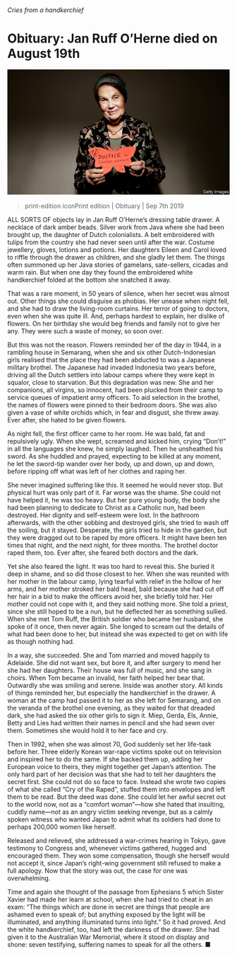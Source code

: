 ###### Cries from a handkerchief

# Obituary: Jan Ruff O’Herne died on August 19th 

![image](images/20190907_obp501.jpg) 

> print-edition iconPrint edition | Obituary | Sep 7th 2019 

ALL SORTS OF objects lay in Jan Ruff O’Herne’s dressing table drawer. A necklace of dark amber beads. Silver work from Java where she had been brought up, the daughter of Dutch colonialists. A belt embroidered with tulips from the country she had never seen until after the war. Costume jewellery, gloves, lotions and potions. Her daughters Eileen and Carol loved to riffle through the drawer as children, and she gladly let them. The things often summoned up her Java stories of gamelans, sate-sellers, cicadas and warm rain. But when one day they found the embroidered white handkerchief folded at the bottom she snatched it away. 

That was a rare moment, in 50 years of silence, when her secret was almost out. Other things she could disguise as phobias. Her unease when night fell, and she had to draw the living-room curtains. Her terror of going to doctors, even when she was quite ill. And, perhaps hardest to explain, her dislike of flowers. On her birthday she would beg friends and family not to give her any. They were such a waste of money, so soon over. 

But this was not the reason. Flowers reminded her of the day in 1944, in a rambling house in Semarang, when she and six other Dutch-Indonesian girls realised that the place they had been abducted to was a Japanese military brothel. The Japanese had invaded Indonesia two years before, driving all the Dutch settlers into labour camps where they were kept in squalor, close to starvation. But this degradation was new. She and her companions, all virgins, so innocent, had been plucked from their camp to service queues of impatient army officers. To aid selection in the brothel, the names of flowers were pinned to their bedroom doors. She was also given a vase of white orchids which, in fear and disgust, she threw away. Ever after, she hated to be given flowers. 

As night fell, the first officer came to her room. He was bald, fat and repulsively ugly. When she wept, screamed and kicked him, crying “Don’t!” in all the languages she knew, he simply laughed. Then he unsheathed his sword. As she huddled and prayed, expecting to be killed at any moment, he let the sword-tip wander over her body, up and down, up and down, before ripping off what was left of her clothes and raping her. 

She never imagined suffering like this. It seemed he would never stop. But physical hurt was only part of it. Far worse was the shame. She could not have helped it, he was too heavy. But her pure young body, the body she had been planning to dedicate to Christ as a Catholic nun, had been destroyed. Her dignity and self-esteem were lost. In the bathroom afterwards, with the other sobbing and destroyed girls, she tried to wash off the soiling, but it stayed. Desperate, the girls tried to hide in the garden, but they were dragged out to be raped by more officers. It might have been ten times that night, and the next night, for three months. The brothel doctor raped them, too. Ever after, she feared both doctors and the dark. 

Yet she also feared the light. It was too hard to reveal this. She buried it deep in shame, and so did those closest to her. When she was reunited with her mother in the labour camp, lying tearful with relief in the hollow of her arms, and her mother stroked her bald head, bald because she had cut off her hair in a bid to make the officers avoid her, she briefly told her. Her mother could not cope with it, and they said nothing more. She told a priest, since she still hoped to be a nun, but he deflected her as something sullied. When she met Tom Ruff, the British soldier who became her husband, she spoke of it once, then never again. She longed to scream out the details of what had been done to her, but instead she was expected to get on with life as though nothing had. 

In a way, she succeeded. She and Tom married and moved happily to Adelaide. She did not want sex, but bore it, and after surgery to mend her she had her daughters. Their house was full of music, and she sang in choirs. When Tom became an invalid, her faith helped her bear that. Outwardly she was smiling and serene. Inside was another story. All kinds of things reminded her, but especially the handkerchief in the drawer. A woman at the camp had passed it to her as she left for Semarang, and on the veranda of the brothel one evening, as they waited for that dreaded dark, she had asked the six other girls to sign it. Miep, Gerda, Els, Annie, Betty and Lies had written their names in pencil and she had sewn over them. Sometimes she would hold it to her face and cry. 

Then in 1992, when she was almost 70, God suddenly set her life-task before her. Three elderly Korean war-rape victims spoke out on television and inspired her to do the same. If she backed them up, adding her European voice to theirs, they might together get Japan’s attention. The only hard part of her decision was that she had to tell her daughters the secret first. She could not do so face to face. Instead she wrote two copies of what she called “Cry of the Raped”, stuffed them into envelopes and left them to be read. But the deed was done. She could let her awful secret out to the world now, not as a “comfort woman”—how she hated that insulting, cuddly name—not as an angry victim seeking revenge, but as a calmly spoken witness who wanted Japan to admit what its soldiers had done to perhaps 200,000 women like herself. 

Released and relieved, she addressed a war-crimes hearing in Tokyo, gave testimony to Congress and, whenever victims gathered, hugged and encouraged them. They won some compensation, though she herself would not accept it, since Japan’s right-wing government still refused to make a full apology. Now that the story was out, the case for one was overwhelming. 

Time and again she thought of the passage from Ephesians 5 which Sister Xavier had made her learn at school, when she had tried to cheat in an exam: “The things which are done in secret are things that people are ashamed even to speak of; but anything exposed by the light will be illuminated, and anything illuminated turns into light.” So it had proved. And the white handkerchief, too, had left the darkness of the drawer. She had given it to the Australian War Memorial, where it stood on display and shone: seven testifying, suffering names to speak for all the others. ■ 

